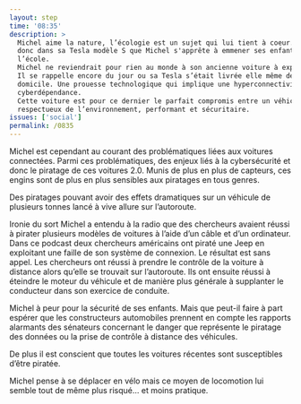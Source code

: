 ```yaml
---
layout: step
time: '08:35'
description: >
  Michel aime la nature, l’écologie est un sujet qui lui tient à coeur. C’est
  donc dans sa Tesla modèle S que Michel s'apprête à emmener ses enfants à
  l’école. 
  Michel ne reviendrait pour rien au monde à son ancienne voiture à explosion.
  Il se rappelle encore du jour ou sa Tesla s’était livrée elle même devant son
  domicile. Une prouesse technologique qui implique une hyperconnectivité… une
  cyberdépendance. 
  Cette voiture est pour ce dernier le parfait compromis entre un véhicule
  respectueux de l’environnement, performant et sécuritaire.
issues: ['social']
permalink: /0835
---
```


Michel est cependant au courant des problématiques liées aux voitures connectées. Parmi ces problématiques, des enjeux liés à la cybersécurité et donc le piratage de ces voitures 2.0. Munis de plus en plus de capteurs, ces engins sont de plus en plus sensibles aux piratages en tous genres. 

Des piratages pouvant avoir des effets dramatiques sur un véhicule de plusieurs tonnes lancé à vive allure sur l’autoroute. 

Ironie du sort Michel a entendu à la radio que des chercheurs avaient réussi à pirater plusieurs modèles de voitures à l’aide d’un câble et d’un ordinateur.  Dans ce podcast deux chercheurs américains ont piraté une Jeep en exploitant une faille de son système de connexion. Le résultat est sans appel. Les chercheurs ont réussi à prendre le contrôle de la voiture à distance alors qu’elle se trouvait sur l’autoroute. Ils ont ensuite réussi à éteindre le moteur du véhicule et de manière plus générale à supplanter le conducteur dans son exercice de conduite.

Michel à peur pour la sécurité de ses enfants. Mais que peut-il faire à part espérer que les constructeurs automobiles prennent en compte les rapports alarmants des sénateurs concernant le danger que représente le piratage des données ou la prise de contrôle à distance des véhicules. 

De plus il est conscient que toutes les voitures récentes sont susceptibles d’être piratée. 

Michel pense à se déplacer en vélo mais ce moyen de locomotion lui semble tout de même plus risqué… et moins pratique. 
